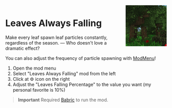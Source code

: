 <img align="right" height="128" width="128" alt="" loading="lazy" decoding="async" src="./src/main/resources/icon.png"/>

# Leaves Always Falling

Make every leaf spawn leaf particles constantly, regardless of the season. — Who doesn't love a dramatic effect?

You can also adjust the frequency of particle spawning with [ModMenu](https://github.com/Turnip-Labs/ModMenu)!

1. Open the mod menu
2. Select "Leaves Always Falling" mod from the left
3. Click at ⚙️ icon on the right
4. Adjust the "Leaves Falling Percentage" to the value you want (my personal favorite is 10%)

> **Important**
> Required [Babric](https://github.com/Turnip-Labs/babric-instance-repo/releases) to run the mod.
